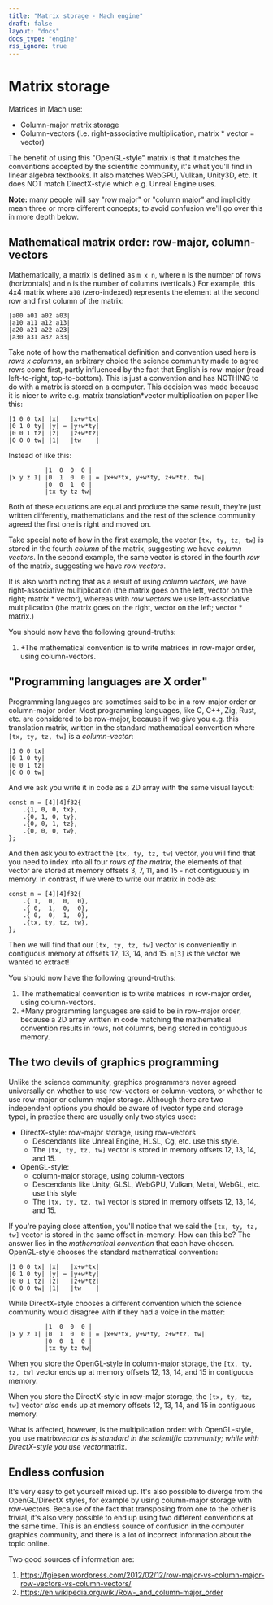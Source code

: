 ```yaml
---
title: "Matrix storage - Mach engine"
draft: false
layout: "docs"
docs_type: "engine"
rss_ignore: true
---
```


# Matrix storage

Matrices in Mach use:

* Column-major matrix storage
* Column-vectors (i.e. right-associative multiplication, matrix * vector = vector)

The benefit of using this "OpenGL-style" matrix is that it matches the conventions accepted by the scientific community, it's what you'll find in linear algebra textbooks. It also matches WebGPU, Vulkan, Unity3D, etc. It does NOT match DirectX-style which e.g. Unreal Engine uses.

**Note:** many people will say "row major" or "column major" and implicitly mean three or more different concepts; to avoid confusion we'll go over this in more depth below.

## Mathematical matrix order: row-major, column-vectors

Mathematically, a matrix is defined as `m x n`, where `m` is the number of rows (horizontals) and `n` is the number of columns (verticals.) For example, this 4x4 matrix where `a10` (zero-indexed) represents the element at the second row and first column of the matrix:

```
|a00 a01 a02 a03|
|a10 a11 a12 a13|
|a20 a21 a22 a23|
|a30 a31 a32 a33|
```

Take note of how the mathematical definition and convention used here is _rows x columns_, an arbitrary choice the science community made to agree rows come first, partly influenced by the fact that English is row-major (read left-to-right, top-to-bottom). This is just a convention and has NOTHING to do with a matrix is stored on a computer. This decision was made because it is nicer to write e.g. matrix translation*vector multiplication on paper like this:

```
|1 0 0 tx| |x|   |x+w*tx|
|0 1 0 ty| |y| = |y+w*ty|
|0 0 1 tz| |z|   |z+w*tz|
|0 0 0 tw| |1|   |tw    |
```

Instead of like this:

```
          |1  0  0  0 |
|x y z 1| |0  1  0  0 | = |x+w*tx, y+w*ty, z+w*tz, tw|
          |0  0  1  0 |
          |tx ty tz tw|
```

Both of these equations are equal and produce the same result, they're just written differently, mathematicians and the rest of the science community agreed the first one is right and moved on.

Take special note of how in the first example, the vector `[tx, ty, tz, tw]` is stored in the fourth _column_ of the matrix, suggesting we have _column vectors_. In the second example, the same vector is stored in the fourth _row_ of the matrix, suggesting we have _row vectors_.

It is also worth noting that as a result of using _column vectors_, we have right-associative multiplication (the matrix goes on the left, vector on the right; matrix * vector), whereas with _row vectors_ we use left-associative multiplication (the matrix goes on the right, vector on the left; vector * matrix.)

You should now have the following ground-truths:

1. +The mathematical convention is to write matrices in row-major order, using column-vectors.

## "Programming languages are X order"

Programming languages are sometimes said to be in a row-major order or column-major order. Most programming languages, like C, C++, Zig, Rust, etc. are considered to be row-major, because if we give you e.g. this translation matrix, written in the standard mathematical convention where `[tx, ty, tz, tw]` is a _column-vector_:

```
|1 0 0 tx|
|0 1 0 ty|
|0 0 1 tz|
|0 0 0 tw|
```

And we ask you write it in code as a 2D array with the same visual layout:

```zig
const m = [4][4]f32{
    .{1, 0, 0, tx},
    .{0, 1, 0, ty},
    .{0, 0, 1, tz},
    .{0, 0, 0, tw},
};
```

And then ask you to extract the `[tx, ty, tz, tw]` vector, you will find that you need to index into all four _rows of the matrix_, the elements of that vector are stored at memory offsets 3, 7, 11, and 15 - not contiguously in memory. In contrast, if we were to write our matrix in code as:

```zig
const m = [4][4]f32{
    .{ 1,  0,  0,  0},
    .{ 0,  1,  0,  0},
    .{ 0,  0,  1,  0},
    .{tx, ty, tz, tw},
};
```

Then we will find that our `[tx, ty, tz, tw]` vector is conveniently in contiguous memory at offsets 12, 13, 14, and 15. `m[3]` _is_ the vector we wanted to extract!

You should now have the following ground-truths:

1. The mathematical convention is to write matrices in row-major order, using column-vectors.
2. +Many programming languages are said to be in row-major order, because a 2D array written in
    code matching the mathematical convention results in rows, not columns, being stored in
    contiguous memory.

## The two devils of graphics programming

Unlike the science community, graphics programmers never agreed universally on whether to use row-vectors or column-vectors, or whether to use row-major or column-major storage. Although there are two independent options you should be aware of (vector type and storage type), in practice there are usually only two styles used:

* DirectX-style: row-major storage, using row-vectors
  * Descendants like Unreal Engine, HLSL, Cg, etc. use this style.
  * The `[tx, ty, tz, tw]` vector is stored in memory offsets 12, 13, 14, and 15.
* OpenGL-style:
  * column-major storage, using column-vectors
  * Descendants like Unity, GLSL, WebGPU, Vulkan, Metal, WebGL, etc. use this style
  * The `[tx, ty, tz, tw]` vector is stored in memory offsets 12, 13, 14, and 15.

If you're paying close attention, you'll notice that we said the `[tx, ty, tz, tw]` vector is stored in the same offset in-memory. How can this be? The answer lies in the _mathematical convention_ that each have chosen. OpenGL-style chooses the standard mathematical convention:

```
|1 0 0 tx| |x|   |x+w*tx|
|0 1 0 ty| |y| = |y+w*ty|
|0 0 1 tz| |z|   |z+w*tz|
|0 0 0 tw| |1|   |tw    |
```

While DirectX-style chooses a different convention which the science community would disagree with if they had a voice in the matter:

```
          |1  0  0  0 |
|x y z 1| |0  1  0  0 | = |x+w*tx, y+w*ty, z+w*tz, tw|
          |0  0  1  0 |
          |tx ty tz tw|
```

When you store the OpenGL-style in column-major storage, the `[tx, ty, tz, tw]` vector ends up at memory offsets 12, 13, 14, and 15 in contiguous memory.

When you store the DirectX-style in row-major storage, the `[tx, ty, tz, tw]` vector _also_ ends up at memory offsets 12, 13, 14, and 15 in contiguous memory.

What is affected, however, is the multiplication order: with OpenGL-style, you use matrix*vector as is standard in the scientific community; while with DirectX-style you use vector*matrix.

## Endless confusion

It's very easy to get yourself mixed up. It's also possible to diverge from the OpenGL/DirectX styles, for example by using column-major storage with row-vectors. Because of the fact that transposing from one to the other is trivial, it's also very possible to end up using two different conventions at the same time. This is an endless source of confusion in the computer graphics community, and there is a lot of incorrect information about the topic online.

Two good sources of information are:

1. https://fgiesen.wordpress.com/2012/02/12/row-major-vs-column-major-row-vectors-vs-column-vectors/
2. https://en.wikipedia.org/wiki/Row-_and_column-major_order
